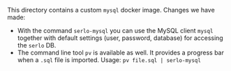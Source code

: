 This directory contains a custom `mysql` docker image. Changes we have made:

- With the command `serlo-mysql` you can use the MySQL client `mysql` together
  with default settings (user, password, database) for accessing the `serlo` DB.
- The command line tool `pv` is available as well. It provides a progress bar
  when a `.sql` file is imported. Usage: `pv file.sql | serlo-mysql`
